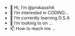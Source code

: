 - 👋 Hi, I’m @prokaushik
- 👀 I’m interested in CODING...
- 🌱 I’m currently learning D.S.A
- 💞️ I’m looking to on ...
- 📫 How to reach me  ...

<!---
prokaushik/prokaushik is a ✨ special ✨ repository because its `README.md` (this file) appears on your GitHub profile.
You can click the Preview link to take a look at your changes.
--->
